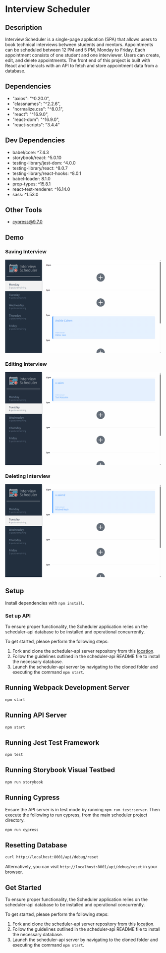 # Interview Scheduler

## Description 

Interview Scheduler is a single-page application (SPA) that allows users to book technical interviews between students and mentors. Appointments can be scheduled between 12 PM and 5 PM, Monday to Friday. Each appointment consists of one student and one interviewer. Users can create, edit, and delete appointments. The front end of this project is built with React and interacts with an API to fetch and store appointment data from a database.


## Dependencies 

- "axios": "^0.20.0",
- "classnames": "^2.2.6",
- "normalize.css": "^8.0.1",
- "react": "^16.9.0",
- "react-dom": "^16.9.0",
- "react-scripts": "3.4.4"

## Dev Dependencies
- babel/core: ^7.4.3
- storybook/react: ^5.0.10
- testing-library/jest-dom: ^4.0.0
- testing-library/react: ^8.0.7
- testing-library/react-hooks: ^8.0.1
- babel-loader: 8.1.0
- prop-types: ^15.8.1
- react-test-renderer: ^16.14.0
- sass: ^1.53.0

## Other Tools
- cypress@9.7.0

## Demo

### Saving Interview
![Saving Appointment](https://github.com/x-saim/scheduler/blob/master/docs/SaveInterview.gif?raw=true)

### Editing Interview
![Editing Appointment](https://github.com/x-saim/scheduler/blob/master/docs/EditInterview.gif?raw=true)

### Deleting Interview
![Deleting Appointment](https://github.com/x-saim/scheduler/blob/master/docs/DeleteInterview.gif?raw=true)

## Setup

Install dependencies with `npm install`.

### Set up API
To ensure proper functionality, the Scheduler application relies on the scheduler-api database to be installed and operational concurrently.

To get started, please perform the following steps:

1. Fork and clone the scheduler-api server repository from this [location](https://github.com/lighthouse-labs/scheduler-api).
2. Follow the guidelines outlined in the scheduler-api README file to install the necessary database.
3. Launch the scheduler-api server by navigating to the cloned folder and executing the command `npm start`.

## Running Webpack Development Server

```sh
npm start
```

## Running API Server

```sh
npm start
```

## Running Jest Test Framework

```sh
npm test
```

## Running Storybook Visual Testbed

```sh
npm run storybook
```

## Running Cypress
Ensure the API server is in test mode by running `npm run test:server`. Then execute the following to run cypress, from the main scheduler project directory.

```sh
npm run cypress
```

## Resetting Database

```sh
curl http://localhost:8001/api/debug/reset
```
Alternatively, you can visit `http://localhost:8001/api/debug/reset` in your browser.

## Get Started

To ensure proper functionality, the Scheduler application relies on the scheduler-api database to be installed and operational concurrently.

To get started, please perform the following steps:

1. Fork and clone the scheduler-api server repository from this [location](https://github.com/lighthouse-labs/scheduler-api).
2. Follow the guidelines outlined in the scheduler-api README file to install the necessary database.
3. Launch the scheduler-api server by navigating to the cloned folder and executing the command `npm start`.